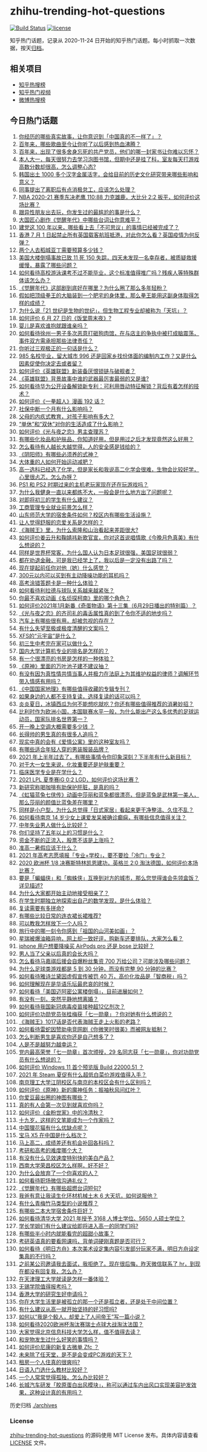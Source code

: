 # zhihu-trending-hot-questions

[![Build Status](https://github.com/justjavac/zhihu-trending-hot-questions/workflows/ci/badge.svg?branch=master)](https://github.com/justjavac/zhihu-trending-hot-questions/actions)
[![license](https://img.shields.io/github/license/justjavac/zhihu-trending-hot-questions)](https://github.com/justjavac/zhihu-trending-hot-questions/blob/master/LICENSE)

知乎热门话题，记录从 2020-11-24 日开始的知乎热门话题。每小时抓取一次数据，按天[归档](./archives)。

## 相关项目

- [知乎热搜榜](https://github.com/justjavac/zhihu-trending-top-search)
- [知乎热门视频](https://github.com/justjavac/zhihu-trending-hot-video)
- [微博热搜榜](https://github.com/justjavac/weibo-trending-hot-search)

## 今日热门话题

<!-- BEGIN -->
<!-- 最后更新时间 Wed Jun 30 2021 16:02:03 GMT+0800 (China Standard Time) -->

1. [你经历的哪些真实故事，让你意识到「中国真的不一样了」？](https://www.zhihu.com/question/429896850)
2. [百年来，哪些歌曲至今让你听了以后感到热血沸腾？](https://www.zhihu.com/question/455864364)
3. [百年来，出现了很多舍身忘死的共产党员，他们的哪一封家书让你难以忘怀？](https://www.zhihu.com/question/460072405)
4. [本人大一，每天很努力去学习泡图书馆，但期中还是挂了科，室友每天打游戏高数分数却很高，怎么调整心态?](https://www.zhihu.com/question/355894234)
5. [韩国出土 1000
   多个汉字金属活字，会给目前的历史文化研究带来哪些影响和意义？](https://www.zhihu.com/question/468965792)
6. [同事提出了离职后有点消极怠工，应该怎么处理？](https://www.zhihu.com/question/434114178)
7. [NBA 2020-21 赛季东决老鹰 110:88 力克雄鹿，大比分 2:2
   扳平，如何评价这场比赛？](https://www.zhihu.com/question/468965877)
8. [跟异性朋友出去玩，你发生过的最尴尬的事是什么？](https://www.zhihu.com/question/281832872)
9. [大国匠心剧作《觉醒年代》中哪些台词让你意难平？](https://www.zhihu.com/question/461299889)
10. [建党这 100
    年以来，哪些看上去「不可思议」的事情已经被完成了？](https://www.zhihu.com/question/468798487)
11. [香港 7 月 1
    日起禁止所有英国载客航班抵港，对此你怎么看？英国疫情为何反弹？](https://www.zhihu.com/question/468775842)
12. [两个人去稻城亚丁需要预算多少钱？](https://www.zhihu.com/question/386004019)
13. [美国大楼倒塌事故已致 11 死 150
    失踪，四天未发现一名幸存者，被质疑救援缓慢，暴露了哪些问题？](https://www.zhihu.com/question/468831412)
14. [如何看待高校游泳课考不过不能毕业，这个标准值得推广吗？残疾人等特殊群体该怎么办？](https://www.zhihu.com/question/468805456)
15. [《觉醒年代》这部剧到底好在哪里？为什么圈了那么多年轻粉？](https://www.zhihu.com/question/459410613)
16. [假如把顶级拳王的大脑装到一个肥宅的身体里，那么拳王能用这副身体取得怎样的成绩？](https://www.zhihu.com/question/464880108)
17. [为什么说「21
    世纪是生物的世纪」，但生物工程专业却被称为「天坑」？](https://www.zhihu.com/question/466888282)
18. [如何评价 6 月 27 日的《饭堂周末夜》?](https://www.zhihu.com/question/468461137)
19. [婴儿是喜欢谁抱就跟谁亲吗？](https://www.zhihu.com/question/454370677)
20. [如何看待徐州一男子多次恶意打砸狗肉馆，在与店主的争执中被打成脑震荡，事件双方需承担那些法律责任？](https://www.zhihu.com/question/467649024)
21. [你听过三观极正的一句话是什么？](https://www.zhihu.com/question/316797926)
22. [985 名校毕业，留大城市 996
    还是回家乡找份体面的编制内工作？又是什么因素促使你决定去或者留？](https://www.zhihu.com/question/468373506)
23. [如何评价《英雄联盟》新装备厌恨锁链与破舰者？](https://www.zhihu.com/question/467671343)
24. [《英雄联盟》背景故事中谁的武器最厉害最弱的又是谁?](https://www.zhihu.com/question/368290147)
25. [如何看待华为公开设备解锁新专利：可利用唇动特征解锁？背后有着怎样的技术？](https://www.zhihu.com/question/468759652)
26. [如何评价《一拳超人》漫画 192 话？](https://www.zhihu.com/question/468006367)
27. [社保中断一个月有什么影响吗？](https://www.zhihu.com/question/304891093)
28. [父母的内疚式教育，对孩子影响有多大？](https://www.zhihu.com/question/466230596)
29. [“单休”和“双休”对你的生活造成了什么影响？](https://www.zhihu.com/question/464274735)
30. [如何评价《光与夜之恋》男主查理苏？](https://www.zhihu.com/question/466812225)
31. [有哪些化妆品和护肤品，你知道好用，但是用过之后才发现竟然这么好用？](https://www.zhihu.com/question/296721599)
32. [怎么看待有人越长大越觉得，人的安全感是钱给的？](https://www.zhihu.com/question/464688645)
33. [《阴阳师》有哪些必须养的式神？](https://www.zhihu.com/question/311961456)
34. [大体重的人如何开始运动减肥？](https://www.zhihu.com/question/316560843)
35. [高一选科已经选了化学，但是家长和我说高二化学会很难，生物会比较好学，心里很忐忑，怎么办呀？](https://www.zhihu.com/question/416822698)
36. [PS1 和 PS2 时期过来的主机老玩家现在还在玩游戏吗？](https://www.zhihu.com/question/468741169)
37. [为什么我健身一直以来都练不大，一般会是什么地方出了问题呢？](https://www.zhihu.com/question/461175616)
38. [对即将初三的学生有什么建议？](https://www.zhihu.com/question/467016097)
39. [工商管理专业就业前景怎么样？](https://www.zhihu.com/question/20294355)
40. [山东师范大学的宿舍条件如何？校区内有哪些生活设施？](https://www.zhihu.com/question/326883038)
41. [让人觉得舒服的恋爱关系是怎样的？](https://www.zhihu.com/question/35736355)
42. [《海贼王》里，为什么索隆和山治看起来差距很大?](https://www.zhihu.com/question/463900094)
43. [如何评价姜云升和鞠婧祎新歌官宣，你对这首说唱情歌《今晚月色真美》有什么想说的？](https://www.zhihu.com/question/468874190)
44. [同样是世界杯常客，为什么国人认为日本足球很强，美国足球很弱？](https://www.zhihu.com/question/466787760)
45. [都在劝退金融，可是我已经学上了，我以后是一定没有出路了吗？](https://www.zhihu.com/question/446100938)
46. [现在提起前任你对他（她）什么感觉？](https://www.zhihu.com/question/457793688)
47. [300元以内可以买到有主动降噪功能的耳机吗？](https://www.zhihu.com/question/459589615)
48. [高考涂错答题卡是一种什么体验？](https://www.zhihu.com/question/439002225)
49. [如何看待利拉德与球队关系越来越紧张？](https://www.zhihu.com/question/468425818)
50. [你最不喜欢动画《名侦探柯南》里的哪个角色？](https://www.zhihu.com/question/463680165)
51. [如何评价2021年1月新番《奇蛋物语》第十三集（6月29日播出的特别篇）？](https://www.zhihu.com/question/468934274)
52. [《光与夜之恋》的齐司礼的毒舌属性真的到了令你不适的地步吗？](https://www.zhihu.com/question/468522825)
53. [汽车上有哪些很有用，却被忽视的存在？](https://www.zhihu.com/question/428421530)
54. [有什么失望至极或极度清醒的文案吗？](https://www.zhihu.com/question/465666518)
55. [XFS的“元宇宙”是什么？](https://www.zhihu.com/question/468881865)
56. [初三生中考完在家可以做什么？](https://www.zhihu.com/question/465916025)
57. [国内大学计算机专业的排名是怎样的？](https://www.zhihu.com/question/19825429)
58. [有一个很漂亮的书房是怎样的一种体验？](https://www.zhihu.com/question/37664691)
59. [《原神》里面的万叶池子建不建议抽？](https://www.zhihu.com/question/468216725)
60. [有没有因为真性情共情当事人并极力在法庭上为其维护权益的律师？调解环节带入情感有用吗？](https://www.zhihu.com/question/467556483)
61. [《中国国家地理》有哪些值得收藏的专辑专刊？](https://www.zhihu.com/question/36595394)
62. [如果身边的人都不支持复读，选择复读的话可以吗？](https://www.zhihu.com/question/466272688)
63. [炎炎夏日，冰镇西瓜为何不能想吃就吃？你还有哪些值得推荐的消暑妙招？](https://www.zhihu.com/question/468429624)
64. [比利时作为欧洲小国，本国联赛水平一般，为什么能出产这么多优秀的足球运动员，国家队排名世界第一？](https://www.zhihu.com/question/466590026)
65. [开一晚上空调大概需要多少钱 ？](https://www.zhihu.com/question/30844890)
66. [长得帅的男生真的有很多人追吗？](https://www.zhihu.com/question/466307046)
67. [现实中真的会有《爱情公寓》里的这种室友吗？](https://www.zhihu.com/question/465045658)
68. [有哪些适合年轻人穿的男装服装品牌？](https://www.zhihu.com/question/27214479)
69. [2021
    年上半年过去了，有哪些事情令你印象深刻？下半年有什么新目标？](https://www.zhihu.com/question/468862385)
70. [对于大一女生来说，化妆重要还是护肤重要？](https://www.zhihu.com/question/459039389)
71. [临床医学专业是在学什么？](https://www.zhihu.com/question/28559201)
72. [2021 LPL 夏季赛iG 0:2 LGD，如何评价这场比赛？](https://www.zhihu.com/question/468845366)
73. [新研究称喝咖啡有助保护肝脏，是真的吗？](https://www.zhihu.com/question/468425699)
74. [《虹猫蓝兔七侠传》动画中莎丽和蓝兔都很漂亮，但是蓝兔是武林第一美人，那么莎丽的颜值比蓝兔差在哪里？](https://www.zhihu.com/question/457762212)
75. [同样是小户型，为什么总觉得「日式家居」看起来更干净整洁、久住不乱？](https://www.zhihu.com/question/456011068)
76. [如何看待南京 14
    岁少女上课爱发呆被确诊癫痫，有哪些信息值得关注？](https://www.zhihu.com/question/468699123)
77. [中年失业男人做什么比较好？](https://www.zhihu.com/question/466372244)
78. [你们坚持了五年以上的习惯是什么？](https://www.zhihu.com/question/439042496)
79. [资金不断的正流入，股票不该是上涨吗？](https://www.zhihu.com/question/462006915)
80. [准高一暑假应该干什么？](https://www.zhihu.com/question/329956186)
81. [2021 年高考志愿填报「专业+学校」，要不要捡「冷门」专业？](https://www.zhihu.com/question/467457307)
82. [2020 欧洲杯 1/8 决赛斯特林凯恩建功，英格兰 2:0
    淘汰德国，如何评价本场比赛？](https://www.zhihu.com/question/468932254)
83. [要是「蝙蝠侠」和「蜘蛛侠」互换到对方的城市，那么您觉得谁会先领盒饭？详见描述?](https://www.zhihu.com/question/462783033)
84. [为什么大家都开始主动地接受相亲了？](https://www.zhihu.com/question/455245266)
85. [在学生时期独立地探索出自己的数学发现，是什么体验？](https://www.zhihu.com/question/445363153)
86. [复读需要有多拼命?](https://www.zhihu.com/question/430296924)
87. [有哪些比较日常的连衣裙长裙推荐?](https://www.zhihu.com/question/378615954)
88. [可以教我怎样放下一个人吗？](https://www.zhihu.com/question/467671365)
89. [旅行中的哪一刻令你感到「祖国的山河美如画」？](https://www.zhihu.com/question/468764145)
90. [星瑞被爆油箱异响，网上却一致好评，购新车还要排队，大家怎么看？](https://www.zhihu.com/question/468572924)
91. [iphone 用户想要降噪买 AirPods pro 还是 bose
    比较好？](https://www.zhihu.com/question/448041273)
92. [男人当了父亲以后真的会长大吗？](https://www.zhihu.com/question/440051636)
93. [怎么看待马嘉祺后援会自爆粉丝集资 700
    万给公司？可能涉及哪些问题？](https://www.zhihu.com/question/468354788)
94. [为什么足球类游戏都是 5 到 30 分钟，而没有完整 90
    分钟的比赛？](https://www.zhihu.com/question/24892260)
95. [如何看待雅诗兰黛因虚假宣传被罚 40
    万，高价化妆品是「智商税」吗？](https://www.zhihu.com/question/468588693)
96. [如何理解现在是华语乐坛最悲哀的时候？](https://www.zhihu.com/question/358590192)
97. [如何看待「美国迈阿密公寓楼倒塌」，目前进展如何？](https://www.zhihu.com/question/467307206)
98. [有没有一刻，突然平静地想离婚？](https://www.zhihu.com/question/315066488)
99. [如何看待我国新冠病毒疫苗接种超12亿剂次？](https://www.zhihu.com/question/468800069)
100. [如何评价功勋党员张桂梅获「七一勋章」？你对她有什么想说的？](https://www.zhihu.com/question/468714113)
101. [《海贼王》1017话是否代表海贼王走上火影的老路？](https://www.zhihu.com/question/468180174)
102. [如何看待雷蛇因赞助电竞网剧《你微笑时很美》而被网友抵制？](https://www.zhihu.com/question/468432056)
103. [怎么判断男生是喜欢你还是自己想多了？](https://www.zhihu.com/question/357688189)
104. [人是不是越努力越幸运？](https://www.zhihu.com/question/461176920)
105. [党内最高荣誉「七一勋章」首次颁授，29
     名同志获「七一勋章」，你对功勋党员有什么想说的？](https://www.zhihu.com/question/468683456)
106. [如何评价 Windows 11 首个预览版 Build 22000.51
     ？](https://www.zhihu.com/question/468659107)
107. [2021 年 Steam 夏促有什么超低白菜价游戏值得入手？](https://www.zhihu.com/question/467846705)
108. [南京理工大学江阴校区与南京的本校区会有什么区别吗？](https://www.zhihu.com/question/368151829)
109. [如何评价《原神》新的魔神任务：振袖秋风问红叶？](https://www.zhihu.com/question/468664015)
110. [你爱豆最出圈的神图有哪些？](https://www.zhihu.com/question/463522733)
111. [真的有人会第一次见到就喜欢你吗？](https://www.zhihu.com/question/466085183)
112. [如何评价《金粉世家》中的冷清秋？](https://www.zhihu.com/question/30038693)
113. [十九岁，这样的文笔能成为一个作家吗？](https://www.zhihu.com/question/460213886)
114. [中国狸花猫有什么优缺点呢？](https://www.zhihu.com/question/49379992)
115. [宝马 X5 在中国是什么档次？](https://www.zhihu.com/question/458266368)
116. [马上高二，成绩差还有机会补回各科吗？](https://www.zhihu.com/question/463520978)
117. [考研和高考的难度哪个大？](https://www.zhihu.com/question/267738677)
118. [有没有什么见效速度特别快的美白产品？](https://www.zhihu.com/question/467016005)
119. [西南大学荣昌校区怎么样啊，好不好？](https://www.zhihu.com/question/407567862)
120. [为什么会放弃了一个你喜欢的人？](https://www.zhihu.com/question/466910224)
121. [如何看待职场微信沟通礼仪？](https://www.zhihu.com/question/467777965)
122. [《觉醒年代》有哪些超燃台词短句?](https://www.zhihu.com/question/463340352)
123. [我爸有意让我读生化环材机械土木 6 大天坑，如何说服他？](https://www.zhihu.com/question/468659467)
124. [有什么青梅竹马类型的小说推荐？](https://www.zhihu.com/question/266632758)
125. [有哪些二本大学宿舍条件巨好？](https://www.zhihu.com/question/374028292)
126. [如何看待清华大学 2021 年授予 3168 人博士学位、5650
     人硕士学位？](https://www.zhihu.com/question/468084761)
127. [学长学姐们有什么建议给即将进入高一的同学们吗?](https://www.zhihu.com/question/281737071)
128. [有哪些半小时内就能看完的超甜小故事？](https://www.zhihu.com/question/443425789)
129. [考研英语真的要看网课吗，背单词硬刚真题是否可行？](https://www.zhihu.com/question/376186399)
130. [如何看待《明日方舟》本次美术设定集内容引发部分玩家不满，明日方舟设定集真的不行吗？](https://www.zhihu.com/question/468245713)
131. [之前某公司邀请我去面试，我拒绝了。现在很后悔，昨天微信联系了
     hr，到现在都没有回复我，怎么办？](https://www.zhihu.com/question/458631006)
132. [在天津理工大学就读是怎样一番体验？](https://www.zhihu.com/question/26561353)
133. [无锡学院值得报考吗？](https://www.zhihu.com/question/466950853)
134. [香港大学的研究生好申请吗？](https://www.zhihu.com/question/22632391)
135. [你在大学生活里是被孤立的那一个还是孤立者，还是处于中间位置？](https://www.zhihu.com/question/460650437)
136. [有什么建议从高一就开始坚持的好习惯吗?](https://www.zhihu.com/question/466473902)
137. [如何以“我是个鲛人，却爱上了人间帝王”写一篇小说？](https://www.zhihu.com/question/467008474)
138. [如何看待2020欧洲杯淘汰赛瑞士点球大战淘汰法国？](https://www.zhihu.com/question/468666336)
139. [大家觉得北京信息科技大学怎么样，值不值得去读？](https://www.zhihu.com/question/330906430)
140. [和宠物发生过什么好笑的事情吗？](https://www.zhihu.com/question/465343581)
141. [如何评价尼康的新复古微单 Zfc ？](https://www.zhihu.com/question/464936433)
142. [未来除了任天堂，是不是会变成PC游戏的天下？](https://www.zhihu.com/question/466668709)
143. [租房一个人住真的很爽吗?](https://www.zhihu.com/question/438872326)
144. [日语入门选什么教材比较好？](https://www.zhihu.com/question/19740967)
145. [一个人常常觉得孤独，怎么办比较好？](https://www.zhihu.com/question/466216274)
146. [长城汽车研发「胶原蛋白出风模块」，称可以通过车内出风口实现美容护发效果，这种设计真的有用吗？](https://www.zhihu.com/question/468453344)

<!-- END -->

历史归档 [./archives](./archives)

### License

[zhihu-trending-hot-questions](https://github.com/justjavac/zhihu-trending-hot-questions)
的源码使用 MIT License 发布。具体内容请查看 [LICENSE](./LICENSE) 文件。
